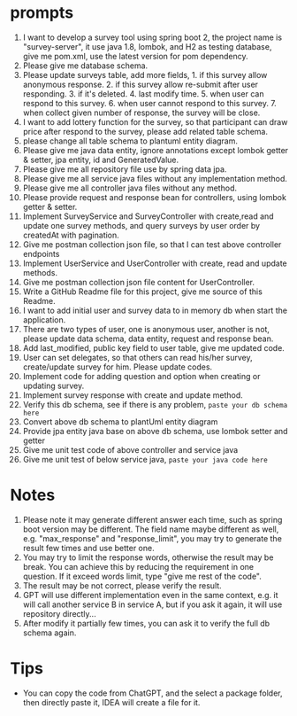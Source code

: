 # prompts

1. I want to develop a survey tool using spring boot 2, the project name is "survey-server", it use java 1.8, lombok, and H2 as testing database, give me pom.xml, use the latest version for pom dependency.
2. Please give me database schema.
3. Please update surveys table, add more fields, 1. if this survey allow anonymous response. 2. if this survey allow re-submit after user responding. 3. if it's deleted. 4. last modify time. 5. when user can respond to this survey. 6. when user cannot respond to this survey. 7. when collect given number of response, the survey will be close.
4. I want to add lottery function for the survey, so that participant can draw price after respond to the survey, please add related table schema.
5. please change all table schema to plantuml entity diagram.
6. Please give me java data entity, ignore annotations except lombok getter & setter, jpa entity, id and GeneratedValue.
7. Please give me all repository file use by spring data jpa. 
8. Please give me all service java files without any implementation method.
9. Please give me all controller java files without any method.
10. Please provide request and response bean for controllers, using lombok getter & setter.
11. Implement SurveyService and SurveyController with create,read and update one survey methods, and query surveys by user order by createdAt with pagination.
12. Give me postman collection json file, so that I can test above controller endpoints
13. Implement UserService and UserController with create, read and update methods.
14. Give me postman collection json file content for UserController.
15. Write a GitHub Readme file for this project, give me source of this Readme.
16. I want to add initial user and survey data to in memory db when start the application.
17. There are two types of user, one is anonymous user, another is not, please update data schema, data entity, request and response bean.
18. Add last_modified, public key field to user table, give me updated code.
19. User can set delegates, so that others can read his/her survey, create/update survey for him. Please update codes.
20. Implement code for adding question and option when creating or updating survey.
21. Implement survey response with create and update method.
22. Verify this db schema, see if there is any problem, ``paste your db schema here``
23. Convert above db schema to plantUml entity diagram
24. Provide jpa entity java base on above db schema, use lombok setter and getter
25. Give me unit test code of above controller and service java
26. Give me unit test of below service java, ``paste your java code here``

# Notes
1. Please note it may generate different answer each time, such as spring boot version may be different. The field name maybe different as well, e.g. "max_response" and "response_limit", you may try to generate the result few times and use better one.
2. You may try to limit the response words, otherwise the result may be break. You can achieve this by reducing the requirement in one question. If it exceed words limit, type "give me rest of the code".
3. The result may be not correct, please verify the result.
4. GPT will use different implementation even in the same context, e.g. it will call another service B in service A, but if you ask it again, it will use repository directly...
5. After modify it partially few times, you can ask it to verify the full db schema again.

# Tips
* You can copy the code from ChatGPT, and the select a package folder, then directly paste it, IDEA will create a file for it.
